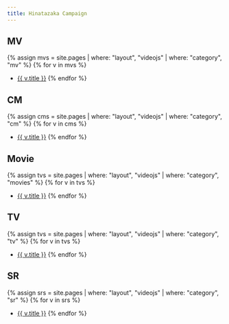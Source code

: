 ```yaml
---
title: Hinatazaka Campaign
---
```

## MV

{% assign mvs = site.pages | where: "layout", "videojs" | where: "category", "mv" %}
{% for v in mvs %}
- <a href="{{ v.url }}" target="_blank">{{ v.title }}</a>
{% endfor %}

## CM

{% assign cms = site.pages | where: "layout", "videojs" | where: "category", "cm" %}
{% for v in cms %}
- <a href="{{ v.url }}" target="_blank">{{ v.title }}</a>
{% endfor %}

## Movie

{% assign tvs = site.pages | where: "layout", "videojs" | where: "category", "movies" %}
{% for v in tvs %}
- <a href="{{ v.url }}" target="_blank">{{ v.title }}</a>
{% endfor %}

## TV

{% assign tvs = site.pages | where: "layout", "videojs" | where: "category", "tv" %}
{% for v in tvs %}
- <a href="{{ v.url }}" target="_blank">{{ v.title }}</a>
{% endfor %}

## SR

{% assign srs = site.pages | where: "layout", "videojs" | where: "category", "sr" %}
{% for v in srs %}
- <a href="{{ v.url }}" target="_blank">{{ v.title }}</a>
{% endfor %}
